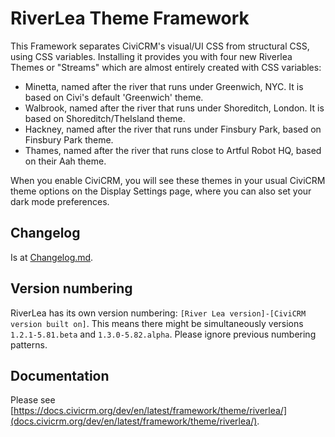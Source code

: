 # RiverLea Theme Framework

This Framework separates CiviCRM's visual/UI CSS from structural CSS, using CSS variables. Installing it provides you with four new Riverlea Themes or "Streams" which are almost entirely created with CSS variables:
 - Minetta, named after the river that runs under Greenwich, NYC. It is based on Civi's default 'Greenwich' theme.
 - Walbrook, named after the river that runs under Shoreditch, London. It is based on Shoreditch/TheIsland theme.
 - Hackney, named after the river that runs under Finsbury Park, based on Finsbury Park theme.
 - Thames, named after the river that runs close to Artful Robot HQ, based on their Aah theme.

When you enable CiviCRM, you will see these themes in your usual CiviCRM theme options on the Display Settings page, where you can also set your dark mode preferences.

## Changelog

Is at [Changelog.md](CHANGELOG.md).

## Version numbering

RiverLea has its own version numbering: `[River Lea version]-[CiviCRM version built on]`. This means there might be simultaneously versions `1.2.1-5.81.beta` and `1.3.0-5.82.alpha`. Please ignore previous numbering patterns.

## Documentation

Please see [https://docs.civicrm.org/dev/en/latest/framework/theme/riverlea/](docs.civicrm.org/dev/en/latest/framework/theme/riverlea/).
